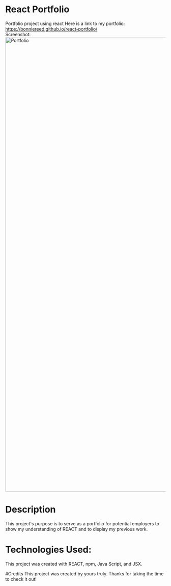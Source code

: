 # React Portfolio
Portfolio project using react
Here is a link to my portfolio:
<br>
https://bonniereed.github.io/react-portfolio/
<br>
Screenshot:
<br>
<img width="1426" alt="Portfolio" src="https://user-images.githubusercontent.com/46511972/149191911-107e5e97-45c5-4ede-a38e-23ea1e0cc083.png">



# Description
This project's purpose is to serve as a portfolio for potential employers to show my understanding of REACT and to display my previous work.

# Technologies Used:
This project was created with REACT, npm, Java Script, and JSX. 

#Credits
This project was created by yours truly. Thanks for taking the time to check it out!
